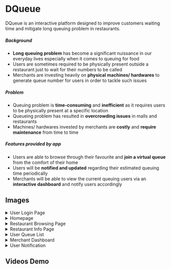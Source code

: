 # DQueue #

DQueue is an interactive platform designed to improve customers waiting time and mitigate long queuing problem in restaurants.

##### Background
* **Long queuing problem** has become a significant nuissance in our everyday lives especially when it comes to queuing for food
* Users are sometimes required to be physically present outside a restaurant just to wait for their numbers to be called
* Merchants are investing heavily on **physical machines/ hardwares** to generate queue number for users in order to tackle such issues

##### Problem
* Queuing problem is **time-consuming** and **inefficient** as it requires users to be physically present at a specific location
* Queueing problem has resulted in **overcrowding issues** in malls and restaurants
* Machines/ hardwares invested by merchants are **costly** and **require maintenance** from time to time 

##### Features provided by app
* Users are able to browse through their favourite and **join a virtual queue** from the comfort of their home
* Users will be **notified and updated** regarding their estimated queuing time periodically
* Merchants will be able to view the current queuing users via an **interactive dashboard** and notify users accordingly

## Images ##
<details>
  <summary>User Login Page</summary>
</details>
<details>
  <summary>Homepage</summary>
</details>
<details>
  <summary>Restaurant Browsing Page</summary>
</details>
<details>
  <summary>Restaurant Info Page</summary>
</details>
<details>
  <summary>User Queue List</summary>
</details>
<details>
  <summary>Merchant Dashboard</summary>
</details>
<details>
  <summary>User Notification</summary>
</details>

## Videos Demo ##
